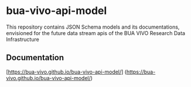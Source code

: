 # bua-vivo-api-model
This repository contains JSON Schema models and its documentations, envisioned for the future data stream apis of the BUA VIVO Research Data Infrastructure

## Documentation
[https://bua-vivo.github.io/bua-vivo-api-model/] (https://bua-vivo.github.io/bua-vivo-api-model/)
